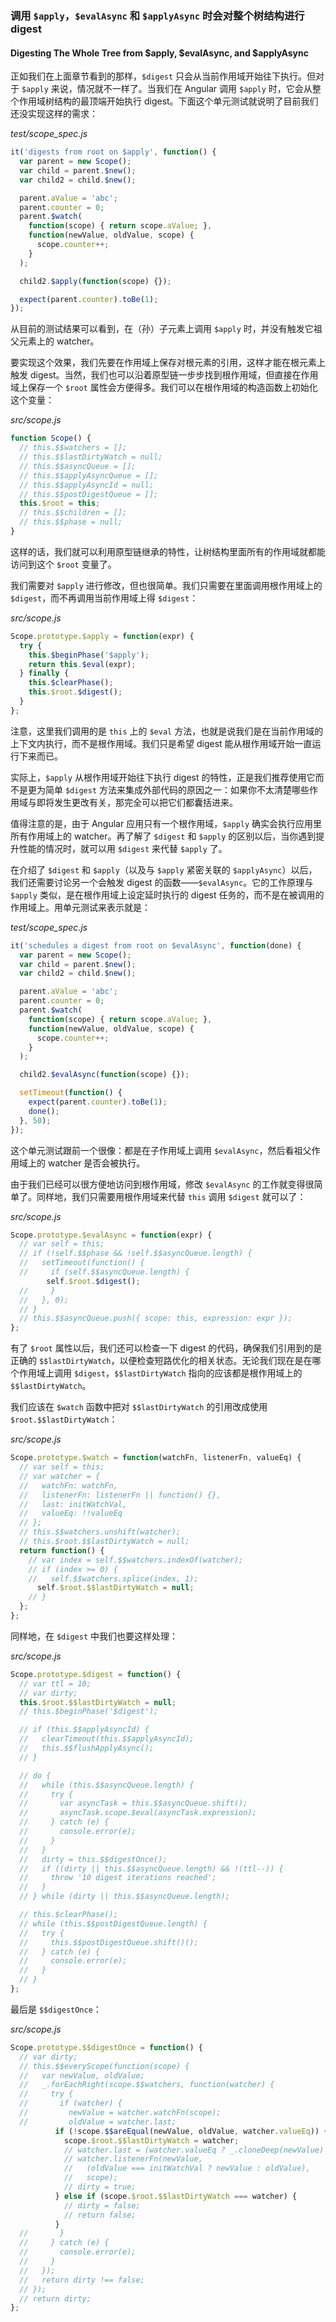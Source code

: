 ### 调用 `$apply`，`$evalAsync` 和 `$applyAsync` 时会对整个树结构进行 digest

#### Digesting The Whole Tree from $apply, $evalAsync, and $applyAsync

正如我们在上面章节看到的那样，`$digest` 只会从当前作用域开始往下执行。但对于 `$apply` 来说，情况就不一样了。当我们在 Angular 调用 `$apply` 时，它会从整个作用域树结构的最顶端开始执行 digest。下面这个单元测试就说明了目前我们还没实现这样的需求：

_test/scope\_spec.js_

```js
it('digests from root on $apply', function() {
  var parent = new Scope();
  var child = parent.$new();
  var child2 = child.$new();

  parent.aValue = 'abc';
  parent.counter = 0;
  parent.$watch(
    function(scope) { return scope.aValue; },
    function(newValue, oldValue, scope) {
      scope.counter++;
    }
  );

  child2.$apply(function(scope) {});

  expect(parent.counter).toBe(1);
});
```

从目前的测试结果可以看到，在（孙）子元素上调用 `$apply` 时，并没有触发它祖父元素上的 watcher。

要实现这个效果，我们先要在作用域上保存对根元素的引用，这样才能在根元素上触发 digest。当然，我们也可以沿着原型链一步步找到根作用域，但直接在作用域上保存一个 `$root` 属性会方便得多。我们可以在根作用域的构造函数上初始化这个变量：

_src/scope.js_

```js
function Scope() {
  // this.$$watchers = [];
  // this.$$lastDirtyWatch = null;
  // this.$$asyncQueue = [];
  // this.$$applyAsyncQueue = [];
  // this.$$applyAsyncId = null;
  // this.$$postDigestQueue = [];
  this.$root = this;
  // this.$$children = [];
  // this.$$phase = null;
}
```

这样的话，我们就可以利用原型链继承的特性，让树结构里面所有的作用域就都能访问到这个 `$root` 变量了。

我们需要对 `$apply` 进行修改，但也很简单。我们只需要在里面调用根作用域上的 `$digest`，而不再调用当前作用域上得 `$digest`：

_src/scope.js_

```js
Scope.prototype.$apply = function(expr) {
  try {
    this.$beginPhase('$apply');
    return this.$eval(expr);
  } finally {
    this.$clearPhase();
    this.$root.$digest();
  }
};
```

注意，这里我们调用的是 `this` 上的 `$eval` 方法，也就是说我们是在当前作用域的上下文内执行，而不是根作用域。我们只是希望 digest 能从根作用域开始一直运行下来而已。

实际上，`$apply` 从根作用域开始往下执行 digest 的特性，正是我们推荐使用它而不是更为简单 `$digest` 方法来集成外部代码的原因之一：如果你不太清楚哪些作用域与即将发生更改有关，那完全可以把它们都囊括进来。

值得注意的是，由于 Angular 应用只有一个根作用域，`$apply` 确实会执行应用里所有作用域上的 watcher。再了解了 `$digest` 和 `$apply` 的区别以后，当你遇到提升性能的情况时，就可以用 `$digest` 来代替 `$apply` 了。

在介绍了 `$digest` 和 `$apply`（以及与 `$apply` 紧密关联的 `$applyAsync`）以后，我们还需要讨论另一个会触发 digest 的函数——`$evalAsync`。它的工作原理与 `$apply` 类似，是在根作用域上设定延时执行的 digest 任务的，而不是在被调用的作用域上。用单元测试来表示就是：

_test/scope\_spec.js_

```js
it('schedules a digest from root on $evalAsync', function(done) {
  var parent = new Scope();
  var child = parent.$new();
  var child2 = child.$new();

  parent.aValue = 'abc';
  parent.counter = 0;
  parent.$watch(
    function(scope) { return scope.aValue; },
    function(newValue, oldValue, scope) {
      scope.counter++;
    }
  );

  child2.$evalAsync(function(scope) {});

  setTimeout(function() {
    expect(parent.counter).toBe(1);
    done();
  }, 50);
});
```

这个单元测试跟前一个很像：都是在子作用域上调用 `$evalAsync`，然后看祖父作用域上的 watcher 是否会被执行。

由于我们已经可以很方便地访问到根作用域，修改 `$evalAsync` 的工作就变得很简单了。同样地，我们只需要用根作用域来代替 `this` 调用 `$digest` 就可以了：

_src/scope.js_

```js
Scope.prototype.$evalAsync = function(expr) {
  // var self = this;
  // if (!self.$$phase && !self.$$asyncQueue.length) {
  //   setTimeout(function() {
  //     if (self.$$asyncQueue.length) {
        self.$root.$digest();
  //     }
  //   }, 0);
  // }
  // this.$$asyncQueue.push({ scope: this, expression: expr });
};
```

有了 `$root` 属性以后，我们还可以检查一下 digest 的代码，确保我们引用到的是正确的 `$$lastDirtyWatch`，以便检查短路优化的相关状态。无论我们现在是在哪个作用域上调用 `$digest`，`$$lastDirtyWatch` 指向的应该都是根作用域上的 `$$lastDirtyWatch`。

我们应该在 `$watch` 函数中把对 `$$lastDirtyWatch` 的引用改成使用 `$root.$$lastDirtyWatch`：

_src/scope.js_

```js
Scope.prototype.$watch = function(watchFn, listenerFn, valueEq) {
  // var self = this;
  // var watcher = {
  //   watchFn: watchFn,
  //   listenerFn: listenerFn || function() {},
  //   last: initWatchVal,
  //   valueEq: !!valueEq
  // };
  // this.$$watchers.unshift(watcher);
  // this.$root.$$lastDirtyWatch = null;
  return function() {
    // var index = self.$$watchers.indexOf(watcher);
    // if (index >= 0) {
    //   self.$$watchers.splice(index, 1);
      self.$root.$$lastDirtyWatch = null;
    // }
  };
};
```

同样地，在 `$digest` 中我们也要这样处理：

_src/scope.js_

```js
Scope.prototype.$digest = function() {
  // var ttl = 10;
  // var dirty;
  this.$root.$$lastDirtyWatch = null;
  // this.$beginPhase('$digest');

  // if (this.$$applyAsyncId) {
  //   clearTimeout(this.$$applyAsyncId);
  //   this.$$flushApplyAsync();
  // }

  // do {
  //   while (this.$$asyncQueue.length) {
  //     try {
  //       var asyncTask = this.$$asyncQueue.shift();
  //       asyncTask.scope.$eval(asyncTask.expression);
  //     } catch (e) {
  //       console.error(e);
  //     }
  //   }
  //   dirty = this.$$digestOnce();
  //   if ((dirty || this.$$asyncQueue.length) && !(ttl--)) {
  //     throw '10 digest iterations reached';
  //   }
  // } while (dirty || this.$$asyncQueue.length);

  // this.$clearPhase();
  // while (this.$$postDigestQueue.length) {
  //   try {
  //     this.$$postDigestQueue.shift()();
  //   } catch (e) {
  //     console.error(e);
  //   }
  // }
};
```

最后是 `$$digestOnce`：

_src/scope.js_

```js
Scope.prototype.$$digestOnce = function() {
  // var dirty;
  // this.$$everyScope(function(scope) {
  //   var newValue, oldValue;
  //   _.forEachRight(scope.$$watchers, function(watcher) {
  //     try {
  //       if (watcher) {
  //         newValue = watcher.watchFn(scope);
  //         oldValue = watcher.last;
          if (!scope.$$areEqual(newValue, oldValue, watcher.valueEq)) {
            scope.$root.$$lastDirtyWatch = watcher;
            // watcher.last = (watcher.valueEq ? _.cloneDeep(newValue) : newValue);
            // watcher.listenerFn(newValue,
            //   (oldValue === initWatchVal ? newValue : oldValue),
            //   scope);
            // dirty = true;
          } else if (scope.$root.$$lastDirtyWatch === watcher) {
            // dirty = false;
            // return false;
          }
  //       }
  //     } catch (e) {
  //       console.error(e);
  //     }
  //   });
  //   return dirty !== false;
  // });
  // return dirty;
};
```



